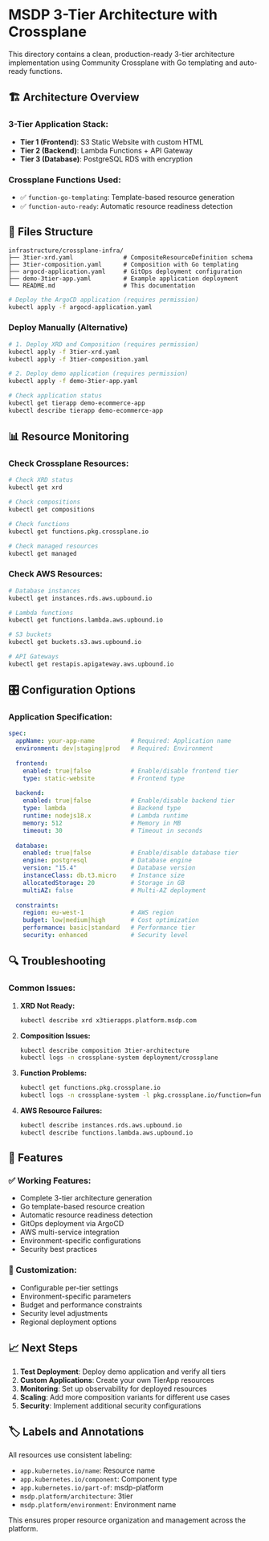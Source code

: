 # MSDP 3-Tier Architecture with Crossplane

This directory contains a clean, production-ready 3-tier architecture implementation using Community Crossplane with Go templating and auto-ready functions.

## 🏗️ Architecture Overview

### **3-Tier Application Stack:**
- **Tier 1 (Frontend)**: S3 Static Website with custom HTML
- **Tier 2 (Backend)**: Lambda Functions + API Gateway
- **Tier 3 (Database)**: PostgreSQL RDS with encryption

### **Crossplane Functions Used:**
- ✅ `function-go-templating`: Template-based resource generation
- ✅ `function-auto-ready`: Automatic resource readiness detection

## 📁 Files Structure

```
infrastructure/crossplane-infra/
├── 3tier-xrd.yaml              # CompositeResourceDefinition schema
├── 3tier-composition.yaml      # Composition with Go templating
├── argocd-application.yaml     # GitOps deployment configuration
├── demo-3tier-app.yaml         # Example application deployment
└── README.md                   # This documentation
```
```bash
# Deploy the ArgoCD application (requires permission)
kubectl apply -f argocd-application.yaml
```

### **Deploy Manually (Alternative)**
```bash
# 1. Deploy XRD and Composition (requires permission)
kubectl apply -f 3tier-xrd.yaml
kubectl apply -f 3tier-composition.yaml

# 2. Deploy demo application (requires permission)
kubectl apply -f demo-3tier-app.yaml

# Check application status
kubectl get tierapp demo-ecommerce-app
kubectl describe tierapp demo-ecommerce-app
```

## 📊 Resource Monitoring

### **Check Crossplane Resources:**
```bash
# Check XRD status
kubectl get xrd

# Check compositions
kubectl get compositions

# Check functions
kubectl get functions.pkg.crossplane.io

# Check managed resources
kubectl get managed
```

### **Check AWS Resources:**
```bash
# Database instances
kubectl get instances.rds.aws.upbound.io

# Lambda functions
kubectl get functions.lambda.aws.upbound.io

# S3 buckets
kubectl get buckets.s3.aws.upbound.io

# API Gateways
kubectl get restapis.apigateway.aws.upbound.io
```

## 🎛️ Configuration Options

### **Application Specification:**
```yaml
spec:
  appName: your-app-name          # Required: Application name
  environment: dev|staging|prod   # Required: Environment
  
  frontend:
    enabled: true|false           # Enable/disable frontend tier
    type: static-website          # Frontend type
    
  backend:
    enabled: true|false           # Enable/disable backend tier
    type: lambda                  # Backend type
    runtime: nodejs18.x           # Lambda runtime
    memory: 512                   # Memory in MB
    timeout: 30                   # Timeout in seconds
    
  database:
    enabled: true|false           # Enable/disable database tier
    engine: postgresql            # Database engine
    version: "15.4"               # Database version
    instanceClass: db.t3.micro    # Instance size
    allocatedStorage: 20          # Storage in GB
    multiAZ: false                # Multi-AZ deployment
    
  constraints:
    region: eu-west-1             # AWS region
    budget: low|medium|high       # Cost optimization
    performance: basic|standard   # Performance tier
    security: enhanced            # Security level
```

## 🔍 Troubleshooting

### **Common Issues:**

1. **XRD Not Ready:**
   ```bash
   kubectl describe xrd x3tierapps.platform.msdp.com
   ```

2. **Composition Issues:**
   ```bash
   kubectl describe composition 3tier-architecture
   kubectl logs -n crossplane-system deployment/crossplane
   ```

3. **Function Problems:**
   ```bash
   kubectl get functions.pkg.crossplane.io
   kubectl logs -n crossplane-system -l pkg.crossplane.io/function=function-go-templating
   ```

4. **AWS Resource Failures:**
   ```bash
   kubectl describe instances.rds.aws.upbound.io
   kubectl describe functions.lambda.aws.upbound.io
   ```

## 🎯 Features

### **✅ Working Features:**
- Complete 3-tier architecture generation
- Go template-based resource creation
- Automatic resource readiness detection
- GitOps deployment via ArgoCD
- AWS multi-service integration
- Environment-specific configurations
- Security best practices

### **🔧 Customization:**
- Configurable per-tier settings
- Environment-specific parameters
- Budget and performance constraints
- Security level adjustments
- Regional deployment options

## 📈 Next Steps

1. **Test Deployment**: Deploy demo application and verify all tiers
2. **Custom Applications**: Create your own TierApp resources
3. **Monitoring**: Set up observability for deployed resources
4. **Scaling**: Add more composition variants for different use cases
5. **Security**: Implement additional security configurations

## 🏷️ Labels and Annotations

All resources use consistent labeling:
- `app.kubernetes.io/name`: Resource name
- `app.kubernetes.io/component`: Component type
- `app.kubernetes.io/part-of`: msdp-platform
- `msdp.platform/architecture`: 3tier
- `msdp.platform/environment`: Environment name

This ensures proper resource organization and management across the platform.
